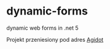 # dynamic-forms
dynamic web forms in .net 5

Projekt przeniesiony pod adres [Agidot](https://agidot.eu)
